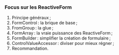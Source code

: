### Focus sur les ReactiveForm

1. Principe généraux ;
2. FormControl : la brique de base ;
3. FromGroup : la glue ;
4. FormArray : la vraie puissance des ReactiveForm ;
5. FormBuilder : simplifier la création de formulaire ;
6. ControlValueAccessor : diviser pour mieux régner ;
7. Recommandation.
